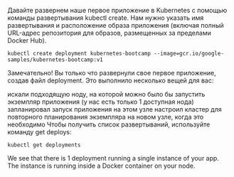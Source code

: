 
Давайте развернем наше первое приложение в Kubernetes с помощью команды развертывания kubectl create. Нам нужно указать имя развертывания и расположение образа приложения (включая полный URL-адрес репозитория для образов, размещенных за пределами Docker Hub).

`kubectl create deployment kubernetes-bootcamp --image=gcr.io/google-samples/kubernetes-bootcamp:v1`

Замечательно! Вы только что развернули свое первое приложение, создав файл deployment. Это выполнило несколько вещей для вас:

искали подходящую ноду, на которой можно было бы запустить экземпляр приложения (у нас есть только 1 доступная нода)
запланировал запуск приложения на этом узле
настроил кластер для повторного планирования экземпляра на новом узле, когда это необходимо
Чтобы получить список развертываний, используйте команду get deploys:

`kubectl get deployments`

We see that there is 1 deployment running a single instance of your app. The instance is running inside a Docker container on your node.